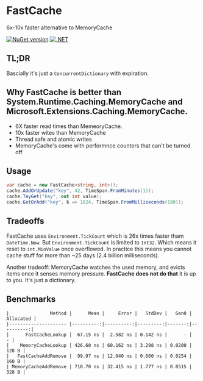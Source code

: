 # FastCache

6x-10x faster alternative to MemoryCache

[![NuGet version](https://badge.fury.io/nu/Jitbit.FastCache.svg)](https://badge.fury.io/nu/Jitbit.FastCache)
[![.NET](https://github.com/jitbit/FastCache/actions/workflows/dotnet.yml/badge.svg)](https://github.com/jitbit/FastCache/actions/workflows/dotnet.yml)

## TL;DR

Bascially it's just a `ConcurrentDictionary` with expiration.

## Why FastCache is better than System.Runtime.Caching.MemoryCache and Microsoft.Extensions.Caching.MemoryCache.

* 6X faster read times than MemeoryCache.
* 10x faster wites than MemoryCache
* Thread safe and atomic writes
* MemoryCache's come with performnce counters that can't be turned off

## Usage

```csharp
var cache = new FastCache<string, int>();
cache.AddOrUpdate("key", 42, TimeSpan.FromMinutes(1));
cache.TeyGet("key", out int value);
cache.GetOrAdd("key", k => 1024, TimeSpan.FromMilliseconds(100));

```

## Tradeoffs

FastCache uses `Environment.TickCount` which is 26x times faster tham `DateTime.Now`. But `Environment.TickCount` is limited to `Int32`. Which means it reset to `int.MinValue` once overflowed. In practice this means you cannot cache stuff for more than ~25 days (2.4 billion milliseconds).

Another tradeoff: MemoryCache watches the used memory, and evicts items once it senses memory pressure. **FastCache does not do that** it is up to you. It's just a dictionary.

## Benchmarks

```
|               Method |      Mean |     Error |   StdDev |   Gen0 | Allocated |
|--------------------- |----------:|----------:|---------:|-------:|----------:|
|      FastCacheLookup |  67.15 ns |  2.582 ns | 0.142 ns |      - |         - |
|    MemoryCacheLookup | 426.60 ns | 60.162 ns | 3.298 ns | 0.0200 |     128 B |
|   FastCacheAddRemove |  99.97 ns | 12.040 ns | 0.660 ns | 0.0254 |     160 B |
| MemoryCacheAddRemove | 710.70 ns | 32.415 ns | 1.777 ns | 0.0515 |     328 B |
```
